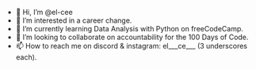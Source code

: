 - 👋 Hi, I’m @el-cee
- 👀 I’m interested in a career change.
- 🌱 I’m currently learning Data Analysis with Python on freeCodeCamp.
- 💞️ I’m looking to collaborate on accountability for the 100 Days of Code.
- 📫 How to reach me on discord & instagram: el___ce___ (3 underscores each).

<!---
el-cee/el-cee is a ✨ special ✨ repository because its `README.md` (this file) appears on your GitHub profile.
You can click the Preview link to take a look at your changes.
--->
